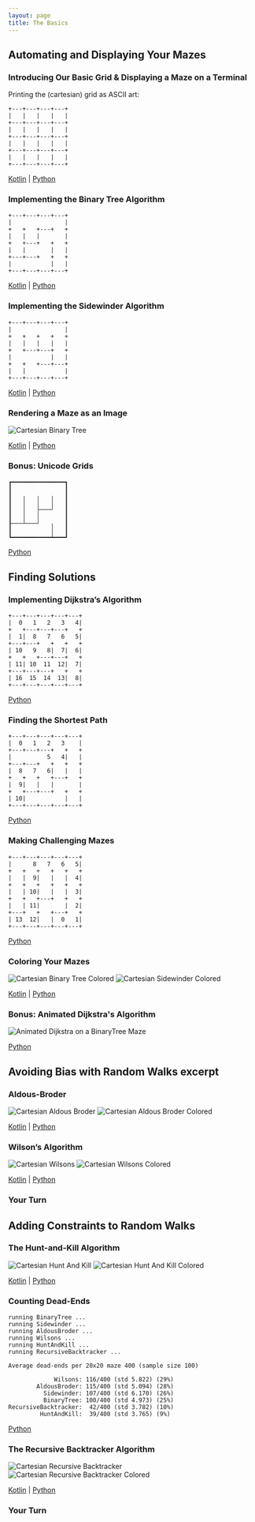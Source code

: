 ```yaml
---
layout: page
title: The Basics
---
```


## Automating and Displaying Your Mazes

### Introducing Our Basic Grid & Displaying a Maze on a Terminal

Printing the (cartesian) grid as ASCII art:

```
+---+---+---+---+
|   |   |   |   |
+---+---+---+---+
|   |   |   |   |
+---+---+---+---+
|   |   |   |   |
+---+---+---+---+
|   |   |   |   |
+---+---+---+---+
```

[Kotlin](https://github.com/ocirne/mazes/tree/main/mazes-for-programmers/kotlin/src/main/kotlin/io/github/ocirne/mazes/demos/CartesianGridAsciiDemo.kt)
| [Python](https://github.com/ocirne/mazes/tree/main/mazes-for-programmers/python/src/mazes/cartesian_grid_demo.py)

### Implementing the Binary Tree Algorithm

```
+---+---+---+---+
|               |
+   +   +---+   +
|   |   |       |
+   +---+   +   +
|   |       |   |
+---+---+   +   +
|           |   |
+---+---+---+---+
```

[Kotlin](https://github.com/ocirne/mazes/tree/main/mazes-for-programmers/kotlin/src/main/kotlin/io/github/ocirne/mazes/demos/BinaryTreeAsciiDemo.kt)
| [Python](https://github.com/ocirne/mazes/tree/main/mazes-for-programmers/python/src/mazes/binary_tree.py)

### Implementing the Sidewinder Algorithm

```
+---+---+---+---+
|               |
+   +   +   +   +
|   |   |   |   |
+   +---+---+   +
|           |   |
+   +   +---+---+
|   |           |
+---+---+---+---+
```

[Kotlin](https://github.com/ocirne/mazes/tree/main/mazes-for-programmers/kotlin/src/main/kotlin/io/github/ocirne/mazes/demos/SidewinderAsciiDemo.kt)
| [Python](https://github.com/ocirne/mazes/tree/main/mazes-for-programmers/python/src/mazes/sidewinder.py)

### Rendering a Maze as an Image

![Cartesian Binary Tree](images/cartesian_binarytree.png)

[Kotlin](https://github.com/ocirne/mazes/tree/main/mazes-for-programmers/kotlin/src/main/kotlin/io/github/ocirne/mazes/demos/BinaryTreeDemo.kt)
| [Python](https://github.com/ocirne/mazes/tree/main/mazes-for-programmers/python/src/mazes/binary_tree.py)

### Bonus: Unicode Grids

```
┏━━━━━━━━━━━━━━━┓
┃               ┃
┃   ╷   ╷   ╷   ┃
┃   │   │   │   ┃
┃   │   ├───┘   ┃
┃   │   │       ┃
┠───┴───┘   ╷   ┃
┃           │   ┃
┗━━━━━━━━━━━┷━━━┛
```

[Python](https://github.com/ocirne/mazes/tree/main/mazes-for-programmers/python/src/mazes/binary_tree.py)

## Finding Solutions

### Implementing Dijkstra’s Algorithm

```
+---+---+---+---+---+
|  0   1   2   3   4|
+   +---+---+---+   +
|  1|  8   7   6   5|
+---+---+   +   +   +
| 10   9   8|  7|  6|
+   +   +---+---+   +
| 11| 10  11  12|  7|
+---+---+---+   +   +
| 16  15  14  13|  8|
+---+---+---+---+---+
```

[Python](https://github.com/ocirne/mazes/tree/main/mazes-for-programmers/python/src/mazes/dijkstra.py)

### Finding the Shortest Path

```
+---+---+---+---+---+
|  0   1   2   3    |
+---+---+---+   +   +
|          5   4|   |
+---+---+   +   +   +
|  8   7   6|   |   |
+   +   +   +---+   +
|  9|   |   |       |
+   +---+---+   +   +
| 10|           |   |
+---+---+---+---+---+
```

[Python](https://github.com/ocirne/mazes/tree/main/mazes-for-programmers/python/src/mazes/dijkstra.py)

### Making Challenging Mazes

```
+---+---+---+---+---+
|      8   7   6   5|
+   +   +   +   +   +
|   |  9|   |   |  4|
+   +   +   +   +   +
|   | 10|   |   |  3|
+   +   +---+   +   +
|   | 11|       |  2|
+---+   +   +---+   +
| 13  12|   |  0   1|
+---+---+---+---+---+
```

[Python](https://github.com/ocirne/mazes/tree/main/mazes-for-programmers/python/src/mazes/longest_path.py)

### Coloring Your Mazes

![Cartesian Binary Tree Colored](images/coloring_binarytree.png)
![Cartesian Sidewinder Colored](images/coloring_sidewinder.png)

[Kotlin](https://github.com/ocirne/mazes/tree/main/mazes-for-programmers/kotlin/src/main/kotlin/io/github/ocirne/mazes/demos/ColoringDemo.kt)
| [Python](https://github.com/ocirne/mazes/tree/main/mazes-for-programmers/python/src/mazes/coloring.py)

### Bonus: Animated Dijkstra's Algorithm

![Animated Dijkstra on a BinaryTree Maze](images/animated_dijkstra.gif)

[Python](https://github.com/ocirne/mazes/tree/main/mazes-for-programmers/python/src/mazes/animated_dijkstra.py)

## Avoiding Bias with Random Walks excerpt

### Aldous-Broder

![Cartesian Aldous Broder](images/aldous_broder.png)
![Cartesian Aldous Broder Colored](images/aldous_broder_colored.png)

[Kotlin](https://github.com/ocirne/mazes/tree/main/mazes-for-programmers/kotlin/src/main/kotlin/io/github/ocirne/mazes/demos/AldousBroderDemo.kt)
| [Python](https://github.com/ocirne/mazes/tree/main/mazes-for-programmers/python/src/mazes/aldous_broder.py)

### Wilson’s Algorithm

![Cartesian Wilsons](images/wilsons.png)
![Cartesian Wilsons Colored](images/wilsons_colored.png)

[Kotlin](https://github.com/ocirne/mazes/tree/main/mazes-for-programmers/kotlin/src/main/kotlin/io/github/ocirne/mazes/demos/WilsonsDemo.kt)
| [Python](https://github.com/ocirne/mazes/tree/main/mazes-for-programmers/python/src/mazes/wilsons.py)

### Your Turn

## Adding Constraints to Random Walks

### The Hunt-and-Kill Algorithm

![Cartesian Hunt And Kill](images/hunt_and_kill.png)
![Cartesian Hunt And Kill Colored](images/hunt_and_kill_colored.png)

[Kotlin](https://github.com/ocirne/mazes/tree/main/mazes-for-programmers/kotlin/src/main/kotlin/io/github/ocirne/mazes/demos/HuntAndKillDemo.kt)
| [Python](https://github.com/ocirne/mazes/tree/main/mazes-for-programmers/python/src/mazes/hunt_and_kill.py)

### Counting Dead-Ends

```
running BinaryTree ...
running Sidewinder ...
running AldousBroder ...
running Wilsons ...
running HuntAndKill ...
running RecursiveBacktracker ...

Average dead-ends per 20x20 maze 400 (sample size 100)

             Wilsons: 116/400 (std 5.822) (29%)
        AldousBroder: 115/400 (std 5.094) (28%)
          Sidewinder: 107/400 (std 6.170) (26%)
          BinaryTree: 100/400 (std 4.973) (25%)
RecursiveBacktracker:  42/400 (std 3.782) (10%)
         HuntAndKill:  39/400 (std 3.765) (9%)
```

[Python](https://github.com/ocirne/mazes/tree/main/mazes-for-programmers/python/src/mazes/deadend_counts.py)

### The Recursive Backtracker Algorithm

![Cartesian Recursive Backtracker](images/recursive_backtracker.png)
![Cartesian Recursive Backtracker Colored](images/recursive_backtracker_colored.png)

[Kotlin](https://github.com/ocirne/mazes/tree/main/mazes-for-programmers/kotlin/src/main/kotlin/io/github/ocirne/mazes/demos/RecursiveBacktrackerDemo.kt)
| [Python](https://github.com/ocirne/mazes/tree/main/mazes-for-programmers/python/src/mazes/recursive_backtracker.py)

### Your Turn